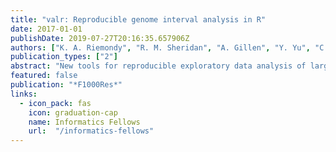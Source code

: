 ```yaml
---
title: "valr: Reproducible genome interval analysis in R"
date: 2017-01-01
publishDate: 2019-07-27T20:16:35.657906Z
authors: ["K. A. Riemondy", "R. M. Sheridan", "A. Gillen", "Y. Yu", "C. G. Bennett", "J. R. Hesselberth"]
publication_types: ["2"]
abstract: "New tools for reproducible exploratory data analysis of large datasets are important to address the rising size and complexity of genomic data. We developed the valr R package to enable flexible and efficient genomic interval analysis. valr leverages new tools available in the \"tidyverse\", including dplyr. Benchmarks of valr show it performs similar to BEDtools and can be used for interactive analyses and incorporated into existing analysis pipelines."
featured: false
publication: "*F1000Res*"
links:
  - icon_pack: fas
    icon: graduation-cap
    name: Informatics Fellows
    url:  "/informatics-fellows"
---
```



